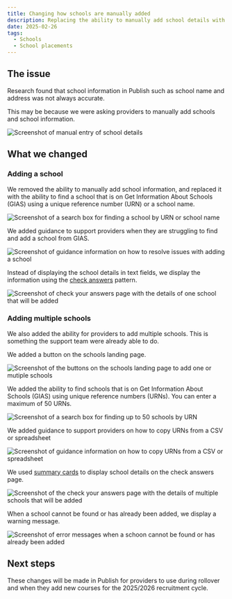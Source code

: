 ```yaml
---
title: Changing how schools are manually added
description: Replacing the ability to manually add school details with the data from Get Information About Schools (GIAS)
date: 2025-02-26
tags:
  - Schools
  - School placements
---
```


## The issue

Research found that school information in Publish such as school name and address was not always accurate.

This may be because we were asking providers to manually add schools and school information.

![Screenshot of manual entry of school details](add-school-manually-entry.png)

## What we changed

### Adding a school

We removed the ability to manually add school information, and replaced it with the ability to find a school that is on Get Information About Schools (GIAS) using a unique reference number (URN) or a school name.

![Screenshot of a search box for finding a school by URN or school name](add-school-gias-search.png)

We added guidance to support providers when they are struggling to find and add a school from GIAS.

![Screenshot of guidance information on how to resolve issues with adding a school](add-school-gias-details.png)

Instead of displaying the school details in text fields, we display the information using the [check answers](https://design-system.service.gov.uk/patterns/check-answers/_) pattern.

![Screenshot of check your answers page with the details of one school that will be added](add-school-gias-check-answers.png)

### Adding multiple schools

We also added the ability for providers to add multiple schools. This is something the support team were already able to do.

We added a button on the schools landing page.

![Screenshot of the buttons on the schools landing page to add one or mutiple schools](add-multiple-schools-button.png)

We added the ability to find schools that is on Get Information About Schools (GIAS) using unique reference numbers (URNs). You can enter a maximum of 50 URNs.

![Screenshot of a search box for finding up to 50 schools by URN](add-multiple-schools-search.png)

We added guidance to support providers on how to copy URNs from a CSV or spreadsheet

![Screenshot of guidance information on how to copy URNs from a CSV or spreadsheet](add-multiple-schools-details.png)

We used [summary cards](https://design-system.service.gov.uk/components/summary-list#summary-cards) to display school details on the check answers page.

![Screenshot of the check your answers page with the details of multiple schools that will be added](add-multiple-schools-check-answers.png)

When a school cannot be found or has already been added, we display a warning message.

![Screenshot of error messages when a schoon cannot be found or has already been added](add-multiple-schools-error.png)

## Next steps

These changes will be made in Publish for providers to use during rollover and when they add new courses for the 2025/2026 recruitment cycle.
